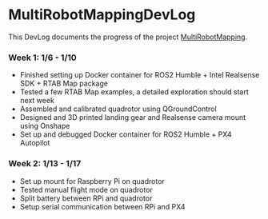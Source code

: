 # MultiRobotMappingDevLog

This DevLog documents the progress of the project [MultiRobotMapping](https://github.com/rdlynx19/MultiRobotMapping).

### Week 1: 1/6 - 1/10
- Finished setting up Docker container for ROS2 Humble + Intel Realsense SDK + RTAB Map package
- Tested a few RTAB Map examples, a detailed exploration should start next week
- Assembled and calibrated quadrotor using QGroundControl
- Designed and 3D printed landing gear and Realsense camera mount using Onshape
- Set up and debugged Docker container for ROS2 Humble + PX4 Autopilot

### Week 2: 1/13 - 1/17
- Set up mount for Raspberry Pi on quadrotor
- Tested manual flight mode on quadrotor
- Split battery between RPi and quadrotor
- Setup serial communication between RPi and PX4
